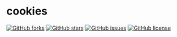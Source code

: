 # cookies
[![GitHub forks](https://img.shields.io/github/forks/JediJeffatHype/cookies)](https://github.com/JediJeffatHype/cookies/network)
[![GitHub stars](https://img.shields.io/github/stars/JediJeffatHype/cookies)](https://github.com/JediJeffatHype/cookies/stargazers)
[![GitHub issues](https://img.shields.io/github/issues/JediJeffatHype/cookies)](https://github.com/JediJeffatHype/cookies/issues)
[![GitHub license](https://img.shields.io/github/license/JediJeffatHype/cookies)](https://github.com/JediJeffatHype/cookies)
